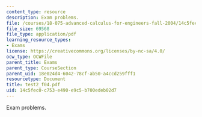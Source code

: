 ```yaml
---
content_type: resource
description: Exam problems.
file: /courses/18-075-advanced-calculus-for-engineers-fall-2004/14c5fec0c753e490e9c5b700edeb02d7_test2_f04.pdf
file_size: 69568
file_type: application/pdf
learning_resource_types:
- Exams
license: https://creativecommons.org/licenses/by-nc-sa/4.0/
ocw_type: OCWFile
parent_title: Exams
parent_type: CourseSection
parent_uid: 18e024d4-6042-78cf-ab50-a4ccd259fff1
resourcetype: Document
title: test2_f04.pdf
uid: 14c5fec0-c753-e490-e9c5-b700edeb02d7
---
```

Exam problems.